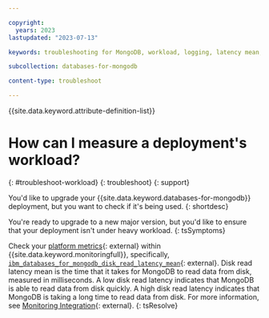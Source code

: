 ```yaml
---

copyright:
  years: 2023
lastupdated: "2023-07-13"

keywords: troubleshooting for MongoDB, workload, logging, latency mean, disk latency

subcollection: databases-for-mongodb

content-type: troubleshoot

---
```


{{site.data.keyword.attribute-definition-list}}

# How can I measure a deployment's workload?
{: #troubleshoot-workload}
{: troubleshoot}
{: support}

You'd like to upgrade your {{site.data.keyword.databases-for-mongodb}} deployment, but you want to check if it's being used.
{: shortdesc}

You're ready to upgrade to a new major version, but you'd like to ensure that your deployment isn't under heavy workload.
{: tsSymptoms}

Check your [platform metrics](/docs/monitoring?topic=monitoring-platform_metrics_enabling){: external} within {{site.data.keyword.monitoringfull}}, specifically, [`ibm_databases_for_mongodb_disk_read_latency_mean`](/docs/cloud-databases?topic=cloud-databases-monitoring#ibm_databases_for_mongodb_disk_read_latency_mean){: external}. Disk read latency mean is the time that it takes for MongoDB to read data from disk, measured in milliseconds. A low disk read latency indicates that MongoDB is able to read data from disk quickly. A high disk read latency indicates that MongoDB is taking a long time to read data from disk.
For more information, see [Monitoring Integration](/docs/cloud-databases?topic=cloud-databases-monitoring){: external}.
{: tsResolve}
